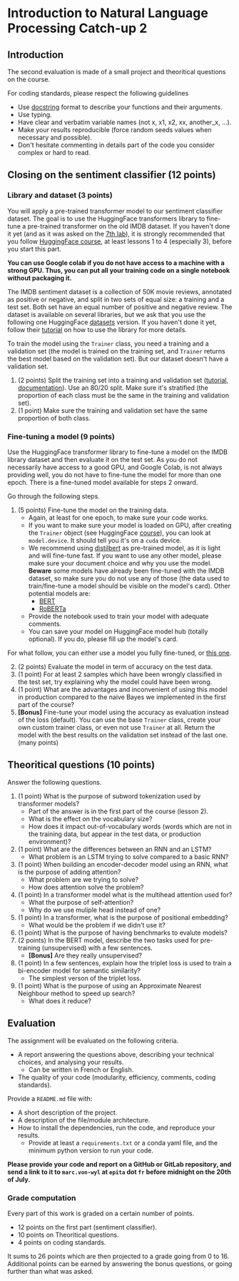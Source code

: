 # Introduction to Natural Language Processing Catch-up 2

## Introduction

The second evaluation is made of a small project and theoritical questions on the course.

For coding standards, please respect the following guidelines
* Use [docstring](https://www.programiz.com/python-programming/docstrings) format to describe your functions and their arguments.
* Use typing.
* Have clear and verbatim variable names (not x, x1, x2, xx, another_x, ...).
* Make your results reproducible (force random seeds values when necessary and possible).
* Don't hesitate commenting in details part of the code you consider complex or hard to read.

## Closing on the sentiment classifier (12 points)

### Library and dataset (3 points)

You will apply a pre-trained transformer model to our sentiment classifier dataset. The goal is to use the HuggingFace transformers library to fine-tune a pre-trained transformer on the old IMDB dataset. If you haven't done it yet (and as it was asked on the [7th lab](https://github.com/mvonwyl/epita/tree/master/NLP/07)), it is strongly recommended that you follow [HuggingFace course](https://huggingface.co/course/chapter1/1), at least lessons 1 to 4 (especially 3), before you start this part.

**You can use Google colab if you do not have access to a machine with a strong GPU. Thus, you can put all your training code on a single notebook without packaging it.**

The IMDB sentiment dataset is a collection of 50K movie reviews, annotated as positive or negative, and split in two sets of equal size: a training and a test set. Both set have an equal number of positive and negative review. The dataset is available on several libraries, but we ask that you use the following one HuggingFace [datasets](https://huggingface.co/datasets/imdb) version. If you haven't done it yet, follow their [tutorial](https://huggingface.co/docs/datasets/load_hub) on how to use the library for more details.

To train the model using the `Trainer` class, you need a training and a validation set (the model is trained on the training set, and `Trainer` returns the best model based on the validation set). But our dataset doesn't have a validation set.

1. (2 points) Split the training set into a training and validation set ([tutorial](https://huggingface.co/course/chapter5/3?fw=pt#creating-a-validation-set), [documentation](https://huggingface.co/docs/datasets/v2.3.2/en/package_reference/main_classes#datasets.Dataset.train_test_split)). Use an 80/20 split. Make sure it's stratified (the proportion of each class must be the same in the training and validation set).
2. (1 point) Make sure the training and validation set have the same proportion of both class.

### Fine-tuning a model (9 points)

Use the HuggingFace transformer library to fine-tune a model on the IMDB library dataset and then evaluate it on the test set. As you do not necessarily have access to a good GPU, and Google Colab, is not always providing well, you do not have to fine-tune the model for more than one epoch. There is a fine-tuned model available for steps 2 onward.

Go through the following steps.

1. (5 points) Fine-tune the model on the training data.
   * Again, at least for one epoch, to make sure your code works.
   * If you want to make sure your model is loaded on GPU, after creating the `Trainer` object (see HuggingFace [course](https://huggingface.co/course/chapter3/3?fw=pt)), you can look at `model.device`. It should tell you it's on a `cuda` device.
   * We recommend using [distilbert](https://huggingface.co/distilbert-base-uncased) as pre-trained model, as it is light and will fine-tune fast. If you want to use any other model, please make sure your document choice and why you use the model. **Beware** some models have already been fine-tuned with the IMDB dataset, so make sure you do not use any of those (the data used to train/fine-tune a model should be visible on the model's card). Other potential models are:
      * [BERT](https://huggingface.co/bert-base-uncased)
      * [RoBERTa](https://huggingface.co/roberta-base)
   * Provide the notebook used to train your model with adequate comments.
   * You can save your model on HuggingFace model hub (totally optional). If you do, please fill up the model's card.
   
For what follow, you can either use a model you fully fine-tuned, or [this one](https://huggingface.co/mvonwyl/distilbert-base-uncased-imdb).

2. (2 points) Evaluate the model in term of accuracy on the test data.
3. (1 point) For at least 2 samples which have been wrongly classified in the test set, try explaining why the model could have been wrong.
4.  (1 point) What are the advantages and inconvenient of using this model in production compared to the naive Bayes we implemented in the first part of the course?
5. **\[Bonus\]** Fine-tune your model using the accuracy as evaluation instead of the loss (default). You can use the base `Trainer` class, create your own custom trainer class, or even not use `Trainer` at all. Return the model with the best results on the validation set instead of the last one. (many points)

## Theoritical questions (10 points)

Answer the following questions.
1. (1 point) What is the purpose of subword tokenization used by transformer models?
   * Part of the answer is in the first part of the course (lesson 2).
   * What is the effect on the vocabulary size?
   * How does it impact out-of-vocabulary words (words which are not in the training data, but appear in the test data, or production environment)?
2. (1 point) What are the differences between an RNN and an LSTM?
   * What problem is an LSTM trying to solve compared to a basic RNN?
3. (1 point) When building an encoder-decoder model using an RNN, what is the purpose of adding attention?
   * What problem are we trying to solve?
   * How does attention solve the problem?
4. (1 point) In a transformer model what is the multihead attention used for?
   * What the purpose of self-attention?
   * Why do we use muliple head instead of one?
5. (1 point) In a transformer, what is the purpose of positional embedding?
   * What would be the problem if we didn't use it?
6. (1 point) What is the purpose of having benchmarks to evalute models?
7. (2 points) In the BERT model, describe the two tasks used for pre-training (unsupervised) with a few sentences.
   * **\[Bonus\]** Are they really unsupervised?
8. (1 point) In a few sentences, explain how the triplet loss is used to train a bi-encoder model for semantic similarity?
   * The simplest verson of the triplet loss.
9. (1 point) What is the purpose of using an Approximate Nearest Neighbour method to speed up search?
   * What does it reduce?


## Evaluation

The assignment will be evaluated on the following criteria.

* A report answering the questions above, describing your technical choices, and analysing your results.
   * Can be written in French or English.
* The quality of your code (modularity, efficiency, comments, coding standards).

Provide a `README.md` file with:
* A short description of the project.
* A description of the file/module architecture.
* How to install the dependencies, run the code, and reproduce your results.
  * Provide at least a `requirements.txt` or a conda yaml file, and the minimum python version to run your code.

**Please provide your code and report on a GitHub or GitLab repository, and send a link to it to `marc.von-wyl` at `epita` dot `fr` before midnight on the 20th of July.**

### Grade computation

Every part of this work is graded on a certain number of points.
* 12 points on the first part (sentiment classifier).
* 10 points on Theoritical questions.
* 4 points on coding standards.

It sums to 26 points which are then projected to a grade going from 0 to 16. Additional points can be earned by answering the bonus questions, or going further than what was asked.
